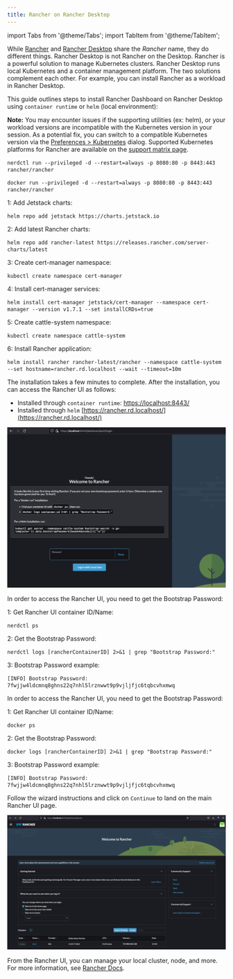 ```yaml
---
title: Rancher on Rancher Desktop
---
```


import Tabs from '@theme/Tabs';
import TabItem from '@theme/TabItem';

While [Rancher](https://rancher.com/) and [Rancher Desktop](https://rancherdesktop.io/) share the _Rancher_ name, they do different things. Rancher Desktop is not Rancher on the Desktop. Rancher is a powerful solution to manage Kubernetes clusters. Rancher Desktop runs local Kubernetes and a container management platform. The two solutions complement each other. For example, you can install Rancher as a workload in Rancher Desktop.

This guide outlines steps to install Rancher Dashboard on Rancher Desktop using `container runtime` or `helm` (local environment):

**Note:** You may encounter issues if the supporting utilities (ex: helm), or your workload versions are incompatible with the Kubernetes version in your session. As a potential fix, you can switch to a compatible Kubernetes version via the [Preferences > Kubernetes](https://docs.rancherdesktop.io/getting-started/features/#kubernetes) dialog. Supported Kubernetes platforms for Rancher are available on the [support matrix page](https://www.suse.com/suse-rancher/support-matrix/all-supported-versions/rancher-v2-7-1/).

<Tabs groupId="container-runtime">
  <TabItem value="nerdctl" default>

```console
nerdctl run --privileged -d --restart=always -p 8080:80 -p 8443:443 rancher/rancher
```

  </TabItem>
  <TabItem value="docker" default>

```console
docker run --privileged -d --restart=always -p 8080:80 -p 8443:443 rancher/rancher
```

  </TabItem>
  <TabItem value="helm" default>

1: Add Jetstack charts:
```console
helm repo add jetstack https://charts.jetstack.io
```

2: Add latest Rancher charts:
```console
helm repo add rancher-latest https://releases.rancher.com/server-charts/latest
```

3: Create cert-manager namespace:
```console
kubectl create namespace cert-manager
```

4: Install cert-manager services:
```console
helm install cert-manager jetstack/cert-manager --namespace cert-manager --version v1.7.1 --set installCRDs=true
```

5: Create cattle-system namespace:
```console
kubectl create namespace cattle-system
```

6: Install Rancher application:
```console
helm install rancher rancher-latest/rancher --namespace cattle-system --set hostname=rancher.rd.localhost --wait --timeout=10m
```

  </TabItem>
</Tabs>

The installation takes a few minutes to complete. After the installation, you can access the Rancher UI as follows: 
* Installed through `container runtime`: [https://localhost:8443/](https://localhost:8443/) 
* Installed through `helm` [https://rancher.rd.localhost/](https://rancher.rd.localhost/)

![](../img/examples/rancherUiWelcomePage.png)


<Tabs groupId="container-runtime">
  <TabItem value="nerdctl" default>

In order to access the Rancher UI, you need to get the Bootstrap Password:

1: Get Rancher UI container ID/Name:
```console
nerdctl ps
```
2: Get the Bootstrap Password:
```console
nerdctl logs [rancherContainerID] 2>&1 | grep "Bootstrap Password:"
```
3: Bootstrap Password example:
```console
[INFO] Bootstrap Password: 7fwjjw4ldcmnq8ghns22q7nhl5lrznwwt9p9vjljfjc6tqbcvhxmwq
```

  </TabItem>
  <TabItem value="docker" default>

In order to access the Rancher UI, you need to get the Bootstrap Password:

1: Get Rancher UI container ID/Name:
```console
docker ps
```
2: Get the Bootstrap Password:
```console
docker logs [rancherContainerID] 2>&1 | grep "Bootstrap Password:"
```
3: Bootstrap Password example:
```console
[INFO] Bootstrap Password: 7fwjjw4ldcmnq8ghns22q7nhl5lrznwwt9p9vjljfjc6tqbcvhxmwq
```
  </TabItem>
</Tabs>

Follow the wizard instructions and click on `Continue` to land on the main Rancher UI page.

![](../img/examples/rancherUiMainPage.png)

From the Rancher UI, you can manage your local cluster, node, and more. For more information, see [Rancher Docs](https://ranchermanager.docs.rancher.com/).
